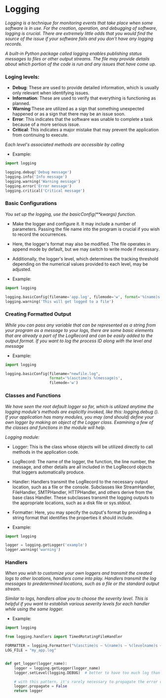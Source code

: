 # Logging

_Logging is a technique for monitoring events that take place when some software is in use. For the creation, operation,
and debugging of software, logging is crucial. There are extremely little odds that you would find the source of the
issue if your software fails and you don't have any logging records._

_A built-in Python package called logging enables publishing status messages to files or other output streams.
The file may provide details about which portion of the code is run and any issues that have come up._

### Loging levels:

+ **Debug**: These are used to provide detailed information, which is usually only relevant when identifying issues.
+ **Information**: These are used to verify that everything is functioning as planned.
+ **Warning**:These are utilized as a sign that something unexpected happened or as a sign that there may be an issue
  soon.
+ **Error**: This indicates that the software was unable to complete a task because of a more serious issue.
+ **Critical**: This indicates a major mistake that may prevent the application from continuing to execute.

_Each level's associated methods are accessible by calling_

+ Example:

```python
import logging

logging.debug('Debug message')
logging.info('Info message')
logging.warning('Warning message')
logging.error('Error message')
logging.critical('Critical message')
```

### Basic Configurations

_You set up the logging, use the basicConfig(**kwargs) function._

+ Make the logger and configure it. It may include a number of parameters. Passing the file name into the program is
  crucial if you wish to record the occurrences.
+ Here, the logger's format may also be modified. The file operates in append mode by default, but we may switch to
  write mode if necessary.
+ Additionally, the logger's level, which determines the tracking threshold depending on the numerical values provided
  to each level, may be adjusted.

+ Example:

```python
import logging

logging.basicConfig(filename='app.log', filemode='w', format='%(name)s - %(levelname)s - %(message)s')
logging.warning('This will get logged to a file')
```

### Creating Formatted Output

_While you can pass any variable that can be represented as a string from your program as a message to your logs, there
are some basic elements that are already a part of the LogRecord and can be easily added to the output format.
If you want to log the process ID along with the level and message_

+ Example:

```python
import logging

logging.basicConfig(filename="newfile.log",
                    format='%(asctime)s %(message)s',
                    filemode='w')
```

### Classes and Functions

_We have seen the root default logger so far, which is utilized anytime the logging module's methods are explicitly
invoked, like this: logging.debug (). If your application has many modules, you may (and should) define your own logger
by making an object of the Logger class. Examining a few of the classes and functions in the module will help._

_Logging module:_

+ Logger: This is the class whose objects will be utilized directly to call methods in the application code.

+ LogRecord: The name of the logger, the function, the line number, the message, and other details are all included in
  the LogRecord objects that loggers automatically produce.

+ Handler: Handlers transmit the LogRecord to the necessary output location, such as a file or the console. Subclasses
  like StreamHandler, FileHandler, SMTPHandler, HTTPHandler, and others derive from the base class Handler. These
  subclasses transmit the logging outputs to the appropriate locations, such as a disk file or sys.stdout.

+ Formatter: Here, you may specify the output's format by providing a string format that identifies the properties it
  should include.

+ Example:

```python
import logging

logger = logging.getLogger('example')
logger.warning('warning')
```

### Handlers

_When you wish to customize your own loggers and transmit the created logs to other locations, handlers come into play.
Handlers transmit the log messages to predetermined locations, such as a file or the standard output stream._

_Similar to logs, handlers allow you to choose the severity level. This is helpful if you want to establish various
severity levels for each handler while using the same logger._

+ Example:

```python
import logging

from logging.handlers import TimedRotatingFileHandler

FORMATTER = logging.Formatter("%(asctime)s — %(name)s — %(levelname)s — %(message)s")
LOG_FILE = "my_app.log"


def get_logger(logger_name):
    logger = logging.getLogger(logger_name)
    logger.setLevel(logging.DEBUG)  # better to have too much log than not enough

    # with this pattern, it's rarely necessary to propagate the error up to parent
    logger.propagate = False
    return logger
```